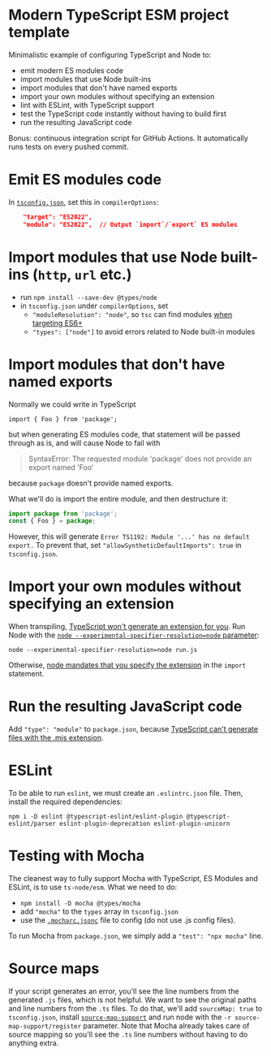 # Modern TypeScript ESM project template

Minimalistic example of configuring TypeScript and Node to:
* emit modern ES modules code
* import modules that use Node built-ins
* import modules that don't have named exports
* import your own modules without specifying an extension
* lint with ESLint, with TypeScript support
* test the TypeScript code instantly without having to build first
* run the resulting JavaScript code

Bonus: continuous integration script for GitHub Actions. It automatically runs tests on every pushed commit.

# Emit ES modules code

In [`tsconfig.json`](tsconfig.json), set this in `compilerOptions`:

```json
    "target": "ES2022",
    "module": "ES2022",  // Output `import`/`export` ES modules
```


# Import modules that use Node built-ins (`http`, `url` etc.)

* run `npm install --save-dev @types/node`
* in `tsconfig.json` under `compilerOptions`, set
  * `"moduleResolution": "node"`, so `tsc` can find modules [when targeting ES6+](https://github.com/Microsoft/TypeScript/issues/8189)
  * `"types": ["node"]` to avoid errors related to Node built-in modules


# Import modules that don't have named exports

Normally we could write in TypeScript

    import { Foo } from 'package';

but when generating ES modules code, that statement will be passed through as is, and will cause Node to fail with

> SyntaxError: The requested module 'package' does not provide an export named 'Foo'

because `package` doesn't provide named exports.

What we'll do is import the entire module, and then destructure it:

```js
import package from 'package';
const { Foo } = package;
```

However, this will generate `Error TS1192: Module '...' has no default export.` To prevent that, set `"allowSyntheticDefaultImports": true` in `tsconfig.json`.


# Import your own modules without specifying an extension

When transpiling, [TypeScript won't generate an extension for you](https://github.com/microsoft/TypeScript/issues/16577). Run Node with the [`node --experimental-specifier-resolution=node` parameter](https://nodejs.org/api/cli.html#cli_experimental_specifier_resolution_mode):

    node --experimental-specifier-resolution=node run.js

Otherwise, [node mandates that you specify the extension](https://nodejs.org/api/esm.html#esm_mandatory_file_extensions) in the `import` statement.


# Run the resulting JavaScript code

Add `"type": "module"` to `package.json`, because [TypeScript can't generate files with the .mjs extension](https://github.com/microsoft/TypeScript/issues/18442#issuecomment-581738714).


# ESLint

To be able to run `eslint`, we must create an `.eslintrc.json` file. Then, install the required dependencies:

    npm i -D eslint @typescript-eslint/eslint-plugin @typescript-eslint/parser eslint-plugin-deprecation eslint-plugin-unicorn


# Testing with Mocha

The cleanest way to fully support Mocha with TypeScript, ES Modules and ESLint, is to use `ts-node/esm`. What we need to do:

* `npm install -D mocha @types/mocha`
* add `"mocha"` to the `types` array in `tsconfig.json`
* use the [`.mocharc.jsonc`](.mocharc.jsonc) file to config (do not use .js config files).

To run Mocha from `package.json`, we simply add a `"test": "npx mocha"` line.


# Source maps

If your script generates an error, you'll see the line numbers from the generated `.js` files, which is not helpful. We want to see the original paths and line numbers from the `.ts` files. To do that, we'll add `sourceMap: true` to `tsconfig.json`, install [`source-map-support`](https://www.npmjs.com/package/source-map-support) and run node with the `-r source-map-support/register` parameter. Note that Mocha already takes care of source mapping so you'll see the `.ts` line numbers without having to do anything extra.
